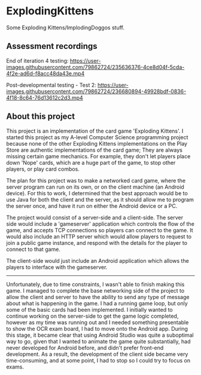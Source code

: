 
# ExplodingKittens
Some Exploding Kittens/ImplodingDoggos stuff. 

Assessment recordings
----------------------------------------------

End of iteration 4 testing: https://user-images.githubusercontent.com/79862724/235636376-4ce8d04f-5cda-4f2e-ad6d-f8acc48da43e.mp4

Post-developmental testing - Test 2: https://user-images.githubusercontent.com/79862724/236680894-49928bdf-0836-4f18-8c64-76d13612c2d3.mp4

About this project
---------------------------------------------
This project is an implementation of the card game 'Exploding Kittens'. I started this project as my A-level Computer Science programming project because none of the other Exploding Kittens implementations on the Play Store are authentic implementations of the card game; They are always missing certain game mechanics. For example, they don't let players place down 'Nope' cards, which are a huge part of the game, to stop other players, or play card combos.

The plan for this project was to make a networked card game, where the server program can run on its own, or on the client machine (an Android device). For this to work, I determined that the best approach would be to use Java for both the client and the server, as it should allow me to program the server once, and have it run on either the Android device or a PC. 

The project would consist of a server-side and a client-side. The server side would include a 'gameserver' application which controls the flow of the game, and accepts TCP connections so players can connect to the game. It would also include an HTTP server which would allow players to request to join a public game instance, and respond with the details for the player to connect to that game. 

The client-side would just include an Android application which allows the players to interface with the gameserver. 

-------------------------------------------------------
Unfortunately, due to time constraints, I wasn't able to finish making this game. I managed to complete the base networking side of the project to allow the client and server to have the ability to send any type of message about what is happening in the game. I had a running game loop, but only some of the basic cards had been implemented. I initially wanted to continue working on the server-side to get the game logic completed, however as my time was running out and I needed something presentable to show the OCR exam board, I had to move onto the Android app. During this stage, it became clear that using Android Studio was quite a suboptimal way to go, given that I wanted to animate the game quite substantially, had never developed for Android before, and didn't prefer front-end development. As a result, the development of the client side became very time-consuming, and at some point, I had to stop so I could try to focus on exams. 
